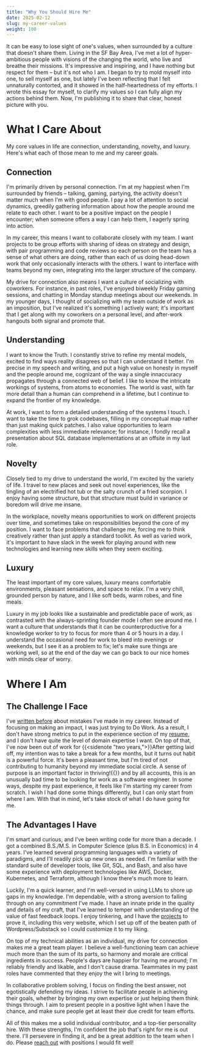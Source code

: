 ```yaml
---
title: "Why You Should Hire Me"
date: 2025-02-12
slug: my-career-values
weight: 100
---
```


It can be easy to lose sight of one's values, when surrounded by a culture that doesn't share them. Living in the SF Bay Area, I've met a lot of hyper-ambitious people with visions of the changing the world, who live and breathe their missions. It's impressive and inspiring, and I have nothing but respect for them – but it's not who I am. I began to try to mold myself into one, to sell myself as one, but lately I've been reflecting that I felt unnaturally contorted, and it showed in the half-heartedness of my efforts. I wrote this essay for myself, to clarify my values so I can fully align my actions behind them. Now, I'm publishing it to share that clear, honest picture with you.

# What I Care About

My core values in life are connection, understanding, novelty, and luxury. Here's what each of those mean to me and my career goals.

## Connection

I'm primarily driven by personal connection. I'm at my happiest when I'm surrounded by friends – talking, gaming, partying, the activity doesn't matter much when I'm with good people. I pay a lot of attention to social dynamics, greedily gathering information about how the people around me relate to each other. I want to be a positive impact on the people I encounter; when someone offers a way I can help them, I eagerly spring into action. 

In my career, this means I want to collaborate closely with my team. I want projects to be group efforts with sharing of ideas on strategy and design, with pair programming and code reviews so each person on the team has a sense of what others are doing, rather than each of us doing head-down work that only occasionally interacts with the others. I want to interface with teams beyond my own, integrating into the larger structure of the company.

My drive for connection also means I want a culture of socializing with coworkers. For instance, in past roles, I've enjoyed biweekly Friday gaming sessions, and chatting in Monday standup meetings about our weekends. In my younger days, I thought of socializing with my team outside of work as an imposition, but I've realized it's something I actively want; it's important that I get along with my coworkers on a personal level, and after-work hangouts both signal and promote that.

## Understanding

I want to know the Truth. I constantly strive to refine my mental models, excited to find ways reality disagrees so that I can understand it better. I'm precise in my speech and writing, and put a high value on honesty in myself and the people around me, cognizant of the way a single innaccuracy propagates through a connected web of belief. I like to know the intricate workings of systems, from atoms to economies. The world is vast, with far more detail than a human can comprehend in a lifetime, but I continue to expand the frontier of my knowledge.

At work, I want to form a detailed understanding of the systems I touch. I want to take the time to grok codebases, filling in my conceptual map rather than just making quick patches. I also value opportunities to learn complexities with less immediate relevance; for instance, I fondly recall a presentation about SQL database implementations at an offsite in my last role.

## Novelty

Closely tied to my drive to understand the world, I'm excited by the variety of life. I travel to new places and seek out novel experiences, like the tingling of an electrified hot tub or the salty crunch of a fried scorpion. I enjoy having some structure, but that structure must build in variance or boredom will drive me insane.

In the workplace, novelty means opportunities to work on different projects over time, and sometimes take on responsibilities beyond the core of my position. I want to face problems that challenge me, forcing me to think creatively rather than just apply a standard toolkit. As well as varied work, it's important to have slack in the week for playing around with new technologies and learning new skills when they seem exciting.

## Luxury

The least important of my core values, luxury means comfortable environments, pleasant sensations, and space to relax. I'm a very chill, grounded person by nature, and I like soft beds, warm robes, and fine meals.

Luxury in my job looks like a sustainable and predictable pace of work, as contrasted with the always-sprinting founder mode I often see around me. I want a culture that understands that it can be counterproductive for a knowledge worker to try to focus for more than 4 or 5 hours in a day. I understand the occasional need for work to bleed into evenings or weekends, but I see it as a problem to fix; let's make sure things are working well, so at the end of the day we can go back to our nice homes with minds clear of worry.

# Where I Am

## The Challenge I Face

I've [written before](/posts/school-mindset) about mistakes I've made in my career. Instead of focusing on making an impact, I was just trying to Do Work. As a result, I don't have strong metrics to put in the experience section of my [resume](/resume), and I don't have quite the level of domain expertise I want. On top of that, I've now been out of work for {{<sidenote "two years,">}}After getting laid off, my intention was to take a break for a few months, but it turns out habit is a powerful force. It's been a pleasant time, but I'm tired of not contributing to humanity beyond my immediate social circle. A sense of purpose is an important factor in thriving!{{</sidenote>}} and by all accounts, this is an unusually bad time to be looking for work as a software engineer. In some ways, despite my past experience, it feels like I'm starting my career from scratch. I wish I had done some things differently, but I can only start from where I am. With that in mind, let's take stock of what I do have going for me.

## The Advantages I Have

I'm smart and curious, and I've been writing code for more than a decade. I got a combined B.S./M.S. in Computer Science (plus B.S. in Economics) in 4 years. I've learned several programming languages with a variety of paradigms, and I'll readily pick up new ones as needed. I'm familiar with the standard suite of developer tools, like Git, SQL, and Bash, and also have some experience with deployment technologies like AWS, Docker, Kubernetes, and Terraform, although I know there's much more to learn.

Luckily, I'm a quick learner, and I'm well-versed in using LLMs to shore up gaps in my knowledge. I'm dependable, with a strong aversion to falling through on any commitment I've made. I have an innate pride in the quality and details of my craft, that I've learned to temper with understanding of the value of fast feedback loops. I enjoy tinkering, and I have the [projects](/projects) to prove it, including this very website, which I set up off of the beaten path of Wordpress/Substack so I could customize it to my liking.

On top of my technical abilities as an individual, my drive for connection makes me a great team player. I believe a well-functioning team can achieve much more than the sum of its parts, so harmony and morale are critical ingredients in success. People's days are happier for having me around; I'm reliably friendly and likable, and I don't cause drama. Teammates in my past roles have commented that they enjoy the wit I bring to meetings.

In collaborative problem solving, I focus on finding the best answer, not egotistically defending my ideas. I strive to facilitate people in achieving their goals, whether by bringing my own expertise or just helping them think things through. I aim to present people in a positive light when I have the chance, and make sure people get at least their due credit for team efforts.

All of this makes me a solid individual contributor, and a top-tier personality hire. With these strengths, I'm confident the job that's right for me is out there. I'll persevere in finding it, and be a great addition to the team when I do. Please [reach out](/contact) with positions I would fit well!